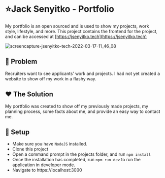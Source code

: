 # ⭐Jack Senyitko - Portfolio

My portfolio is an open sourced and is used to show my projects, work style, lifestyle, and more. This project contains the frontend for the project, and can be accessed at [https://jsenyitko.tech](https://jsenyitko.tech)

![screencapture-jsenyitko-tech-2022-03-17-11_46_08](https://user-images.githubusercontent.com/49812749/158838632-e8b3b0f2-de87-4436-9411-61fcb96a77a1.png)

## 🚀 Problem
Recruiters want to see applicants' work and projects. I had not yet created a website to show off my work in a flashy way.


## ❤️ The Solution
My portfolio was created to show off my previously made projects, my planning process, some facts about me, and provide an easy way to contact me. 


## 🔨 Setup
- Make sure you have `NodeJS` installed.
- Clone this project
- Open a command prompt in the projects folder, and run `npm install`
- Once the installation has completed, run `npm run dev` to run the application in developer mode.
- Navigate to https://localhost:3000
